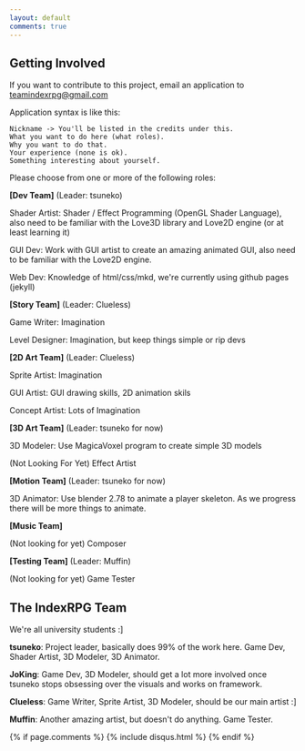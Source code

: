 ```yaml
---
layout: default
comments: true
---
```


## Getting Involved

If you want to contribute to this project, email an application to teamindexrpg@gmail.com

Application syntax is like this:
```
Nickname -> You'll be listed in the credits under this.
What you want to do here (what roles).
Why you want to do that.
Your experience (none is ok).
Something interesting about yourself.
```

Please choose from one or more of the following roles:


__[Dev Team]__ (Leader: tsuneko)

Shader Artist: Shader / Effect Programming (OpenGL Shader Language), also need to be familiar with the Love3D library and Love2D engine (or at least learning it)

GUI Dev: Work with GUI artist to create an amazing animated GUI, also need to be familiar with the Love2D engine.

Web Dev: Knowledge of html/css/mkd, we're currently using github pages (jekyll)


__[Story Team]__ (Leader: Clueless)

Game Writer: Imagination

Level Designer: Imagination, but keep things simple or rip devs


__[2D Art Team]__ (Leader: Clueless)

Sprite Artist: Imagination

GUI Artist: GUI drawing skills, 2D animation skils

Concept Artist: Lots of Imagination


__[3D Art Team]__ (Leader: tsuneko for now)

3D Modeler: Use MagicaVoxel program to create simple 3D models

(Not Looking For Yet) Effect Artist


__[Motion Team]__ (Leader: tsuneko for now)

3D Animator: Use blender 2.78 to animate a player skeleton. As we progress there will be more things to animate.


__[Music Team]__

(Not looking for yet) Composer


__[Testing Team]__ (Leader: Muffin)

(Not looking for yet) Game Tester

## The IndexRPG Team

We're all university students :]


__tsuneko__: Project leader, basically does 99% of the work here. Game Dev, Shader Artist, 3D Modeler, 3D Animator.

__JoKing__: Game Dev, 3D Modeler, should get a lot more involved once tsuneko stops obsessing over the visuals and works on framework.

__Clueless__: Game Writer, Sprite Artist, 3D Modeler, should be our main artist :]

__Muffin__: Another amazing artist, but doesn't do anything. Game Tester.

{% if page.comments %} {% include disqus.html %} {% endif %}
